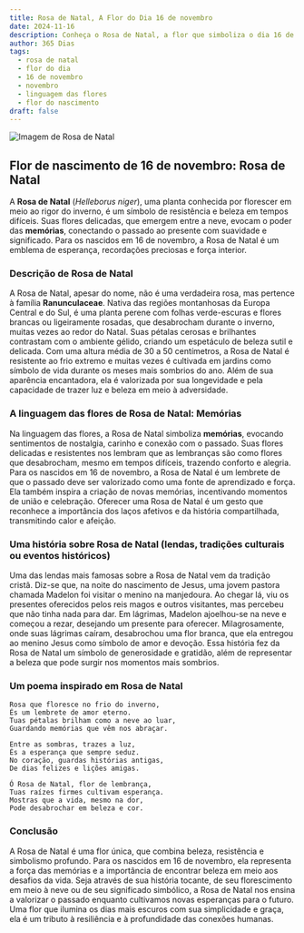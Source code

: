 ```yaml
---
title: Rosa de Natal, A Flor do Dia 16 de novembro
date: 2024-11-16
description: Conheça o Rosa de Natal, a flor que simboliza o dia 16 de novembro e seu significado 'Memórias'. Explore a beleza e o simbolismo desta flor encantadora.
author: 365 Dias
tags:
  - rosa de natal
  - flor do dia
  - 16 de novembro
  - novembro
  - linguagem das flores
  - flor do nascimento
draft: false
---
```


![Imagem de Rosa de Natal](https://cdn.pixabay.com/photo/2021/12/07/16/43/christmas-rose-6853652_640.jpg#center)


## Flor de nascimento de 16 de novembro: Rosa de Natal

A **Rosa de Natal** (_Helleborus niger_), uma planta conhecida por florescer em meio ao rigor do inverno, é um símbolo de resistência e beleza em tempos difíceis. Suas flores delicadas, que emergem entre a neve, evocam o poder das **memórias**, conectando o passado ao presente com suavidade e significado. Para os nascidos em 16 de novembro, a Rosa de Natal é um emblema de esperança, recordações preciosas e força interior.

### Descrição de Rosa de Natal

A Rosa de Natal, apesar do nome, não é uma verdadeira rosa, mas pertence à família **Ranunculaceae**. Nativa das regiões montanhosas da Europa Central e do Sul, é uma planta perene com folhas verde-escuras e flores brancas ou ligeiramente rosadas, que desabrocham durante o inverno, muitas vezes ao redor do Natal. Suas pétalas cerosas e brilhantes contrastam com o ambiente gélido, criando um espetáculo de beleza sutil e delicada. Com uma altura média de 30 a 50 centímetros, a Rosa de Natal é resistente ao frio extremo e muitas vezes é cultivada em jardins como símbolo de vida durante os meses mais sombrios do ano. Além de sua aparência encantadora, ela é valorizada por sua longevidade e pela capacidade de trazer luz e beleza em meio à adversidade.

### A linguagem das flores de Rosa de Natal: Memórias

Na linguagem das flores, a Rosa de Natal simboliza **memórias**, evocando sentimentos de nostalgia, carinho e conexão com o passado. Suas flores delicadas e resistentes nos lembram que as lembranças são como flores que desabrocham, mesmo em tempos difíceis, trazendo conforto e alegria. Para os nascidos em 16 de novembro, a Rosa de Natal é um lembrete de que o passado deve ser valorizado como uma fonte de aprendizado e força. Ela também inspira a criação de novas memórias, incentivando momentos de união e celebração. Oferecer uma Rosa de Natal é um gesto que reconhece a importância dos laços afetivos e da história compartilhada, transmitindo calor e afeição.

### Uma história sobre Rosa de Natal (lendas, tradições culturais ou eventos históricos)

Uma das lendas mais famosas sobre a Rosa de Natal vem da tradição cristã. Diz-se que, na noite do nascimento de Jesus, uma jovem pastora chamada Madelon foi visitar o menino na manjedoura. Ao chegar lá, viu os presentes oferecidos pelos reis magos e outros visitantes, mas percebeu que não tinha nada para dar. Em lágrimas, Madelon ajoelhou-se na neve e começou a rezar, desejando um presente para oferecer. Milagrosamente, onde suas lágrimas caíram, desabrochou uma flor branca, que ela entregou ao menino Jesus como símbolo de amor e devoção. Essa história fez da Rosa de Natal um símbolo de generosidade e gratidão, além de representar a beleza que pode surgir nos momentos mais sombrios.

### Um poema inspirado em Rosa de Natal

```
Rosa que floresce no frio do inverno,  
És um lembrete de amor eterno.  
Tuas pétalas brilham como a neve ao luar,  
Guardando memórias que vêm nos abraçar.  

Entre as sombras, trazes a luz,  
És a esperança que sempre seduz.  
No coração, guardas histórias antigas,  
De dias felizes e lições amigas.  

Ó Rosa de Natal, flor de lembrança,  
Tuas raízes firmes cultivam esperança.  
Mostras que a vida, mesmo na dor,  
Pode desabrochar em beleza e cor.  
```

### Conclusão

A Rosa de Natal é uma flor única, que combina beleza, resistência e simbolismo profundo. Para os nascidos em 16 de novembro, ela representa a força das memórias e a importância de encontrar beleza em meio aos desafios da vida. Seja através de sua história tocante, de seu florescimento em meio à neve ou de seu significado simbólico, a Rosa de Natal nos ensina a valorizar o passado enquanto cultivamos novas esperanças para o futuro. Uma flor que ilumina os dias mais escuros com sua simplicidade e graça, ela é um tributo à resiliência e à profundidade das conexões humanas.
